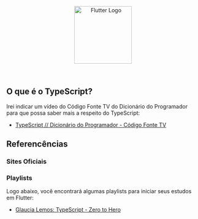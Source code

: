 <p align="center">
    <image src="../logos/typescript-logo.png"  height="150px" alt="Flutter Logo" />
</p>

</br>

## O que é o TypeScript?

Irei indicar um vídeo do Código Fonte TV do Dicionário do Programador para que possa saber mais a respeito do TypeScript:

- [TypeScript // Dicionário do Programador - Código Fonte TV](https://youtu.be/gmupEp468lY?si=wmCkx3wspzxZgO5p)

## Referencências

### Sites Oficiais

### Playlists

Logo abaixo, você encontrará algumas playlists para iniciar seus estudos em Flutter:

- [Glaucia Lemos: TypeScript - Zero to Hero](https://www.youtube.com/watch?v=u7K1sdnCv5Y&list=PLb2HQ45KP0Wsk-p_0c6ImqBAEFEY-LU9H)
